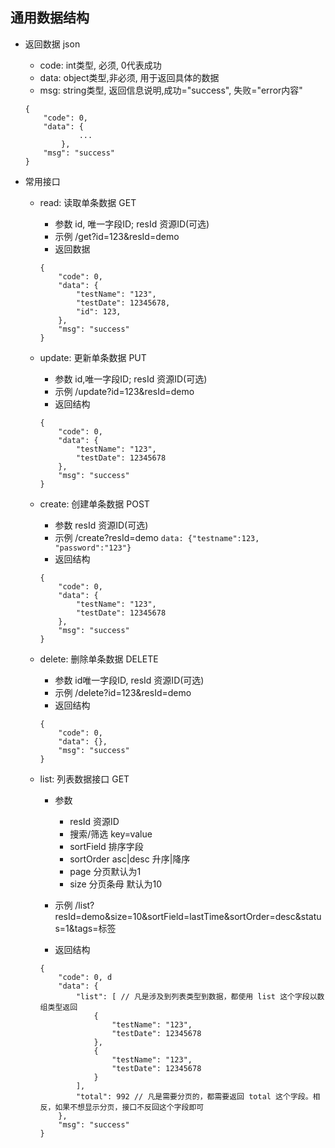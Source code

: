 <!--
 * @Author: YouShumin
 * @Date: 2020-09-17 14:59:42
 * @LastEditTime: 2020-09-17 17:02:30
 * @LastEditors: YouShumin
 * @Description: Another flat day
 * @FilePath: /KwGameManager/api.md
-->
## 通用数据结构
* 返回数据 json
    * code: int类型, 必须, 0代表成功
    * data: object类型,非必须, 用于返回具体的数据
    * msg: string类型, 返回信息说明,成功="success", 失败="error内容"  

    ```
    {
        "code": 0, 
        "data": {
                ...
            },
        "msg": "success"
    }
* 常用接口
    * read: 读取单条数据 GET 
        * 参数 id, 唯一字段ID; resId 资源ID(可选)
        * 示例 /get?id=123&resId=demo
        * 返回数据
        
        ```
        {
            "code": 0,
            "data": {
                "testName": "123",
                "testDate": 12345678,
                "id": 123,
            },
            "msg": "success"
        }
        ```
    
    * update: 更新单条数据 PUT
        * 参数 id,唯一字段ID; resId 资源ID(可选)
        * 示例 /update?id=123&resId=demo
        * 返回结构
        ```
        {
            "code": 0,
            "data": {
                "testName": "123",
                "testDate": 12345678
            },
            "msg": "success"
        }
        ```

    * create: 创建单条数据 POST
        * 参数 resId 资源ID(可选)
        * 示例 /create?resId=demo `data: {"testname":123, "password":"123"}`
        * 返回结构
        ```
        {
            "code": 0,
            "data": {
                "testName": "123",
                "testDate": 12345678
            },
            "msg": "success"
        }

        ```
    
    * delete: 删除单条数据 DELETE
        * 参数 id唯一字段ID, resId 资源ID(可选)
        * 示例 /delete?id=123&resId=demo
        * 返回结构
        ```
        {
            "code": 0,
            "data": {},
            "msg": "success"
        }
        ```        
    
    * list: 列表数据接口 GET
        * 参数
            * resId 资源ID
            * 搜索/筛选 key=value 
            * sortField 排序字段
            * sortOrder asc|desc 升序|降序
            * page 分页默认为1
            * size 分页条母 默认为10
        * 示例 /list?resId=demo&size=10&sortField=lastTime&sortOrder=desc&status=1&tags=标签

        * 返回结构
        ```
        {
            "code": 0, d
            "data": {
                "list": [ // 凡是涉及到列表类型到数据，都使用 list 这个字段以数组类型返回
                    {
                        "testName": "123",
                        "testDate": 12345678
                    },
                    {
                        "testName": "123",
                        "testDate": 12345678
                    }
                ],
                "total": 992 // 凡是需要分页的，都需要返回 total 这个字段。相反，如果不想显示分页，接口不反回这个字段即可
            },
            "msg": "success"
        }
        ```